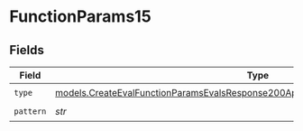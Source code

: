 # FunctionParams15


## Fields

| Field                                                                                                                                                                        | Type                                                                                                                                                                         | Required                                                                                                                                                                     | Description                                                                                                                                                                  |
| ---------------------------------------------------------------------------------------------------------------------------------------------------------------------------- | ---------------------------------------------------------------------------------------------------------------------------------------------------------------------------- | ---------------------------------------------------------------------------------------------------------------------------------------------------------------------------- | ---------------------------------------------------------------------------------------------------------------------------------------------------------------------------- |
| `type`                                                                                                                                                                       | [models.CreateEvalFunctionParamsEvalsResponse200ApplicationJSONResponseBody515Type](../models/createevalfunctionparamsevalsresponse200applicationjsonresponsebody515type.md) | :heavy_check_mark:                                                                                                                                                           | N/A                                                                                                                                                                          |
| `pattern`                                                                                                                                                                    | *str*                                                                                                                                                                        | :heavy_check_mark:                                                                                                                                                           | N/A                                                                                                                                                                          |